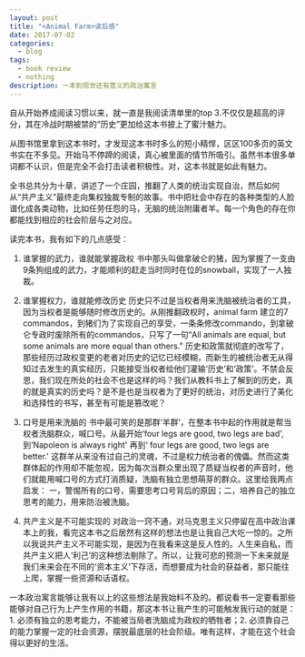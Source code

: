 ```yaml
---
layout: post
title: "<Animal Farm>读后感"
date: 2017-07-02
categories:
  - blog
tags:
  - book review
  - nothing
description: 一本到现世还有意义的政治寓言
---
```

自从开始养成阅读习惯以来，<Animal Farm>就一直是我阅读清单里的top 3.不仅仅是超高的评分，其在冷战时期被禁的“历史”更加给这本书披上了蜜汁魅力。

从图书馆里拿到这本书时，才发现这本书时多么的短小精悍，区区100多页的英文书实在不多见。开始马不停蹄的阅读，真心被里面的情节所吸引。虽然书本很多单词都不认识，但是完全不会打击读者积极性。对，这本书就是如此有魅力。

全书总共分为十章，讲述了一个庄园，推翻了人类的统治实现自治，然后如何从“共产主义”最终走向集权独裁专制的故事。书中把社会中存在的各种类型的人脸谱化成各类动物，比如任劳任怨的马，无脑的统治附庸者羊。每一个角色的存在你都能找到相应的社会阶层与之对应。

读完本书，我有如下的几点感受：

1. 谁掌握的武力，谁就能掌握政权
    书中那头叫做拿破仑的猪，因为掌握了一支由9条狗组成的武力，才能顺利的赶走当时同时在位的snowball，实现了一人独裁。
    
2. 谁掌握权力，谁就能修改历史
    历史只不过是当权者用来洗脑被统治者的工具，因为当权者是能够随时修改历史的。从刚推翻政权时，animal farm 建立的7 commandos，到猪们为了实现自己的享受，一条条修改commando，到拿破仑专政时废除所有的commandos，只写了一句“All animals are equal, but some animals are more equal than others." 历史和政策就彻底的改写了，那些经历过政权变更的老者对历史的记忆已经模糊，而新生的被统治者无从得知过去发生的真实经历，只能接受当权者给他们灌输‘历史’和‘政策’。不禁会反思，我们现在所处的社会不也是这样的吗？我们从教科书上了解到的历史，真的就是真实的历史吗？是不是也是当权者为了更好的统治，对历史进行了美化和选择性的书写，甚至有可能是篡改呢？
    
3. 口号是用来洗脑的
    书中最可笑的是那群‘羊群’，在整本书中起的作用就是帮当权者洗脑群众，喊口号。从最开始‘four legs are good, two legs are bad', 到‘Napoleon is always right' 再到‘ four legs are good, two legs are better.' 这群羊从来没有过自己的灵魂，不过是权力统治者的傀儡。然而这类群体起的作用却不能忽视，因为每次当群众里出现了质疑当权者的声音时，他们就能用喊口号的方式打消质疑，洗脑有独立思想萌芽的群众。这里给我两点启发： 一，警惕所有的口号，需要思考口号背后的原因；二，培养自己的独立思考的能力，用来防治被洗脑。
    
4. 共产主义是不可能实现的
    对政治一窍不通，对马克思主义只停留在高中政治课本上的我，看完这本书之后居然有这样的想法也是让我自己大吃一惊的。之所以我说共产主义不可能实现，是因为在我看来这是反人性的。人生来自私，而共产主义把人‘利己’的这种想法剔除了。所以，让我可悲的预测一下未来就是我们未来会在不同的‘资本主义’下存活，而想要成为社会的获益者，那只能往上爬，掌握一些资源和话语权。
    
一本政治寓言能够让我有以上的这些想法是我始料不及的。都说看书一定要看那些能够对自己行为上产生作用的书籍，那这本书让我产生的可能触发我行动的就是： 1. 必须有独立的思考能力，不能被当局者洗脑成为政权的牺牲者；2. 必须靠自己的能力掌握一定的社会资源，摆脱最底层的社会阶级。唯有这样，才能在这个社会得以更好的生活。




